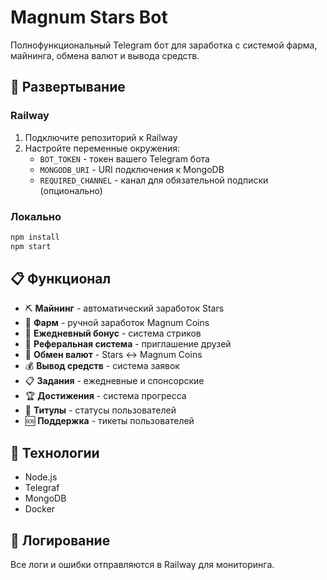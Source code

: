 # Magnum Stars Bot

Полнофункциональный Telegram бот для заработка с системой фарма, майнинга, обмена валют и вывода средств.

## 🚀 Развертывание

### Railway
1. Подключите репозиторий к Railway
2. Настройте переменные окружения:
   - `BOT_TOKEN` - токен вашего Telegram бота
   - `MONGODB_URI` - URI подключения к MongoDB
   - `REQUIRED_CHANNEL` - канал для обязательной подписки (опционально)

### Локально
```bash
npm install
npm start
```

## 📋 Функционал

- ⛏️ **Майнинг** - автоматический заработок Stars
- 🌾 **Фарм** - ручной заработок Magnum Coins
- 🎁 **Ежедневный бонус** - система стриков
- 👥 **Реферальная система** - приглашение друзей
- 💱 **Обмен валют** - Stars ↔ Magnum Coins
- 💰 **Вывод средств** - система заявок
- 📋 **Задания** - ежедневные и спонсорские
- 🏆 **Достижения** - система прогресса
- 👑 **Титулы** - статусы пользователей
- 🆘 **Поддержка** - тикеты пользователей

## 🔧 Технологии

- Node.js
- Telegraf
- MongoDB
- Docker

## 📝 Логирование

Все логи и ошибки отправляются в Railway для мониторинга.